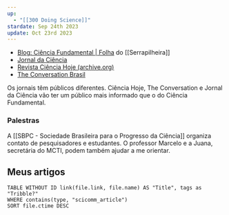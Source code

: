 ```yaml
---
up:
  - "[[300 Doing Science]]"
stardate: Sep 24th 2023
update: Oct 23rd 2023
---
```

- [Blog: Ciência Fundamental | Folha](https://www1.folha.uol.com.br/blogs/ciencia-fundamental/) do [[Serrapilheira]]
- [Jornal da Ciência](http://www.jornaldaciencia.org.br/)
- [Revista Ciência Hoje (archive.org)](https://web.archive.org/web/20050210211053/http://cienciahoje.uol.com.br/view/3190)
- [The Conversation Brasil](https://theconversation.com/br)

Os jornais têm públicos diferentes. Ciência Hoje, The Conversation e Jornal da Ciência vão ter um público mais informado que o do Ciência Fundamental. 
### Palestras
A [[SBPC - Sociedade Brasileira para o Progresso da Ciência]] organiza contato de pesquisadores e estudantes. O professor Marcelo e a Juana, secretária do MCTI, podem também ajudar a me orientar.

## Meus artigos
```dataview
TABLE WITHOUT ID link(file.link, file.name) AS "Title", tags as "Tribble?"
WHERE contains(type, "scicomm_article")
SORT file.ctime DESC
```


